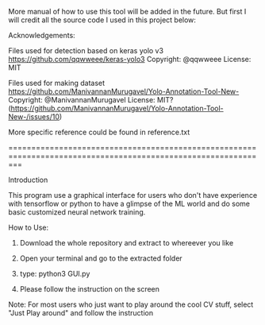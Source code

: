 More manual of how to use this tool will be added in the future. But first I will credit all the source code I used in this project below:

Acknowledgements:

Files used for detection based on keras yolo v3 https://github.com/qqwweee/keras-yolo3
Copyright: @qqwweee
License: MIT

Files used for making dataset https://github.com/ManivannanMurugavel/Yolo-Annotation-Tool-New-
Copyright: @ManivannanMurugavel
License: MIT? (https://github.com/ManivannanMurugavel/Yolo-Annotation-Tool-New-/issues/10)

More specific reference could be found in reference.txt

===============================================================================================================

Introduction

This program use a graphical interface for users who don't have experience with tensorflow or python to have a glimpse of the ML world and do some basic customized neural network training.



How to Use:
1. Download the whole repository and extract to whereever you like

3. Open your terminal and go to the extracted folder

4. type:
   python3 GUI.py

5. Please follow the instruction on the screen

Note: For most users who just want to play around the cool CV stuff, select "Just Play around" and follow the instruction


